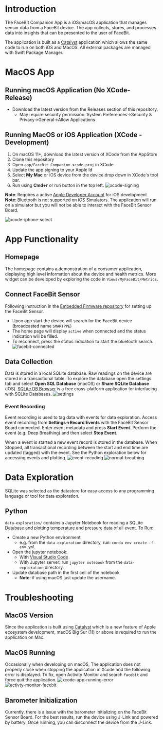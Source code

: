 # Introduction
The FaceBit Companion App is a iOS/macOS application that manages sensor data from a FaceBit device. The app collects, stores, and processes data into insights that can be presented to the user of FaceBit. 

The application is built as a [Catalyst](https://developer.apple.com/mac-catalyst/) application which allows the same code to run on both iOS and MacOS. All external packages are managed with Swift Package Manager.

# MacOS App
## Running macOS Application (No XCode- Release)
* Download the latest version from the Releases section of this repository.
    * May require security permission. System Preferences->Security & Privacy->General->Allow Applications

## Running MacOS or iOS Application (XCode - Development)
1. On macOS 11+, download the latest version of XCode from the AppStore
2. Clone this repository
3. Open `app/FaceBit Companion.xcode.proj` in XCode
4. Update the app signing to your Apple Id
5. Select **My Mac** or iOS device from the device drop down in XCode's tool bar.
6. Run using **Cmd+r** or run button in the top left.
![xcode-signing](resources/imgs/xcode-signing.png)

**Note**: Requires a active [Apple Developer Account](https://developer.apple.com/) for iOS development
**Note**: Bluetooth is not supported on iOS Simulators. The application will run on a simulator but you will not be able to interact with the FaceBit Sensor Board.

![xcode-iphone-select](resources/imgs/xcode-iphone-select.png)

# App Functionality
## Homepage
The homepage contains a demonstration of a consumer application, displaying high level information about the device and health metrics. More widget can be developed by exploring the code in `Views/MyFaceBit/Metrics`.

## Connect FaceBit Sensor
Following instruction in the [Embedded Firmware repository](https://gitlab.com/ka-moamoa/smart-ppe/embedded-firmware) for setting up the FaceBit Sensor. 
* Upon app start the device will search for the FaceBit device (broadcasted name `SMARTPPE`)
* The home page will display `active` when connected and the status indication will be filled.
* To reconnect, press the status indication to start the bluetooth search.
![facebit-connected](resources/imgs/macos-facebit-connected.png)


## Data Collection
Data is stored in a local SQLite database. Raw readings on the device are stored in a transactional table. To explore the database open the settings tab and select **Open SQL Database** (macOS) or **Share SQLite Database** (iOS). [SQLite DB Browser](https://sqlitebrowser.org/) is a free cross-platform application for interfacing with SQLite Databases.
![settings](resources/imgs/settings.png)

### Event Recording
Event recording is used to tag data with events for data exploration. Access event recording from **Settings->Record Events** with the FaceBit Sensor Board connected. Enter event metadata and press **Start Event**. Perform the event (e.g. Deep Breathing) and then select **Stop Event**. 

When a event is started a new event record is stored in the database. When Stopped, all transactional recording between the start and end time are updated (tagged) with the event. See the Python exploration below for accessing events and plotting.
![event-recoding](resources/imgs/event-recording.png)
![normal-breathing](resources/imgs/normal_breathing_2.png)

# Data Exploration
SQLite was selected as the datastore for easy access to any programming language or tool for data exploration. 

## Python
`data-exploration/` contains a Jupyter Notebook for reading a SQLite Database and plotting temperature and pressure data of all event. To Run: 
* Create a new Python environment
    * e.g. from the `data-exploration` directory, run: `conda env create -f env.yml`
* Open the jupyter notebook:
    * With [Visual Studio Code](https://code.visualstudio.com/docs/python/jupyter-support)
    * With Jupyter server: run `jupyter notebook` from the `data-exploration` directory.
* Update database path in the first cell of the notebook
    * **Note**: if using macOS just update the username.


# Troubleshooting
## MacOS Version
Since the application is built using [Catalyst](https://developer.apple.com/mac-catalyst/) which is a new feature of Apple ecosystem development, macOS Big Sur (11) or above is required to run the application on Mac.

## MacOS Running
Occasionally when developing on macOS, The application does not properly close when stopping the application in Xcode and the following error is displayed. To fix, open Activity Monitor and search `facebit` and force quit the application.
![xcode-app-running-error](resources/imgs/xcode-app-running-error.png)
![activty-monitor-facebit](resources/imgs/activity-monitor-facebit.png)

## Barometer Initialization
Currently, there is a issue with the barometer initializing on the FaceBit Sensor Board. For the best results, run the device using J-Link and powered by battery. Once running, you can disconnect the device from the J-Link.